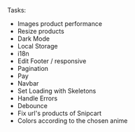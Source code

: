 Tasks:

- Images product performance
- Resize products
- Dark Mode
- Local Storage
- i18n
- Edit Footer / responsive
- Pagination
- Pay
- Navbar
- Set Loading with Skeletons
- Handle Errors
- Debounce
- Fix url's products of Snipcart
- Colors according to the chosen anime
